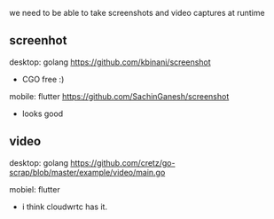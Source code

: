 

we need to be able to take screenshots and video captures at runtime

## screenhot

desktop: golang
https://github.com/kbinani/screenshot
- CGO free :)

mobile: flutter
https://github.com/SachinGanesh/screenshot
- looks good


## video

desktop: golang
https://github.com/cretz/go-scrap/blob/master/example/video/main.go

mobiel: flutter
- i think cloudwrtc has it.
